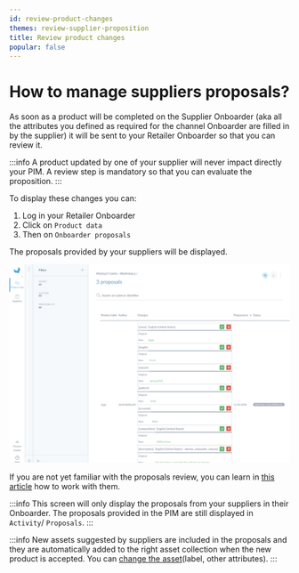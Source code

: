 ```yaml
---
id: review-product-changes
themes: review-supplier-proposition
title: Review product changes
popular: false
---
```


# How to manage suppliers proposals?

As soon as a product will be completed on the Supplier Onboarder (aka all the attributes you defined as required for the channel Onboarder are filled in by the supplier) it will be sent to your Retailer Onboarder so that you can review it.

:::info
A product updated by one of your supplier will never impact directly your PIM. A review step is mandatory so that you can evaluate the proposition.
:::

To display these changes you can:
1. Log in your Retailer Onboarder
1. Click on `Product data`
1. Then on `Onboarder proposals`

The proposals provided by your suppliers will be displayed.

![Proposals list](../img/RETAILER_Proposals.png)

If you are not yet familiar with the proposals review, you can learn in [this article](https://help.akeneo.com/articles/review-products-proposals.html#review-actions-on-proposals) how to work with them.

:::info
This screen will only display the proposals from your suppliers in their Onboarder. The proposals provided in the PIM are still displayed in `Activity`/ `Proposals`.
:::

:::info
New assets suggested by suppliers are included in the proposals and they are automatically added to the right asset collection when the new product is accepted. You can [change the asset](https://help.akeneo.com/pim/serenity/articles/manage-asset-families.html)(label, other attributes).
:::
